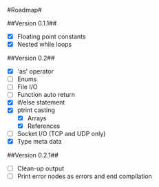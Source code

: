 #Roadmap#

##Version 0.1.1##
 - [x] Floating point constants
 - [x] Nested while loops

##Version 0.2##
 - [x] 'as' operator
 - [ ] Enums
 - [ ] File I/O
 - [ ] Function auto return
 - [x] if/else statement
 - [x] ptrint casting
   - [x] Arrays
   - [x] References
 - [ ] Socket I/O (TCP and UDP only)
 - [x] Type meta data

##Version 0.2.1##
 - [ ] Clean-up output
 - [ ] Print error nodes as errors and end compilation